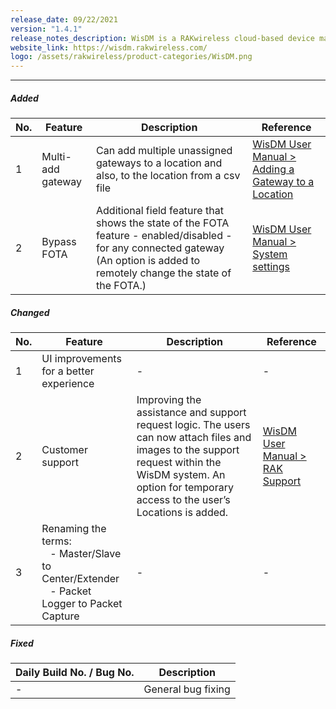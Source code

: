 ```yaml
---
release_date: 09/22/2021
version: "1.4.1"
release_notes_description: WisDM is a RAKwireless cloud-based device management platform designed to help you optimize the ways of controlling your gateways. The WisDM device management software supports IoT networks of any scale built around commercial-grade LoRaWAN Edge gateways from RAKwireless. Also, the WisDM platform offers you remote configuration, OTAA updates, and scalable management.
website_link: https://wisdm.rakwireless.com/
logo: /assets/rakwireless/product-categories/WisDM.png
---
```


<rk-release-notes/>

---

##### Added

| No. | Feature           | Description                                                                                                                                                                     | Reference                                                                                                                                                                          |
| --- | ----------------- | ------------------------------------------------------------------------------------------------------------------------------------------------------------------------------- | ---------------------------------------------------------------------------------------------------------------------------------------------------------------------------------- |
| 1   | Multi-add gateway | Can add multiple unassigned gateways to a location and also, to the location from a csv file                                                                                    | [WisDM User Manual >  Adding a Gateway to a Location](https://docs.rakwireless.com/Product-Categories/Software-APIs-and-Libraries/WisDM/Overview/#adding-a-gateway-to-a-location ) |
| 2   | Bypass FOTA       | Additional field feature that shows the state of the FOTA feature - enabled/disabled - for any connected gateway (An option is added to remotely change the state of the FOTA.) | [WisDM User Manual >  System settings](https://docs.rakwireless.com/Product-Categories/Software-APIs-and-Libraries/WisDM/Overview/#system-settings )                               |

##### Changed

| No. | Feature                                                                                                                     | Description                                                                                                                                                                                                    | Reference                                                                                                                                    |
| --- | --------------------------------------------------------------------------------------------------------------------------- | -------------------------------------------------------------------------------------------------------------------------------------------------------------------------------------------------------------- | -------------------------------------------------------------------------------------------------------------------------------------------- |
| 1   | UI improvements for a better experience                                                                                     | -                                                                                                                                                                                                              | -                                                                                                                                            |
| 2   | Customer support                                                                                                            | Improving the assistance and support request logic. The users can now attach files and images to the support request within the WisDM system. An option for temporary access to the user’s Locations is added. | [WisDM User Manual >  RAK Support](https://docs.rakwireless.com/Product-Categories/Software-APIs-and-Libraries/WisDM/Overview/#rak-support ) |
| 3   | Renaming the terms: <br> &nbsp;&nbsp; - Master/Slave to Center/Extender <br> &nbsp;&nbsp; - Packet Logger to Packet Capture | -                                                                                                                                                                                                              | -                                                                                                                                            |

##### Fixed

| Daily Build No. / Bug No. | Description        |
| ------------------------- | ------------------ |
| -                         | General bug fixing |


